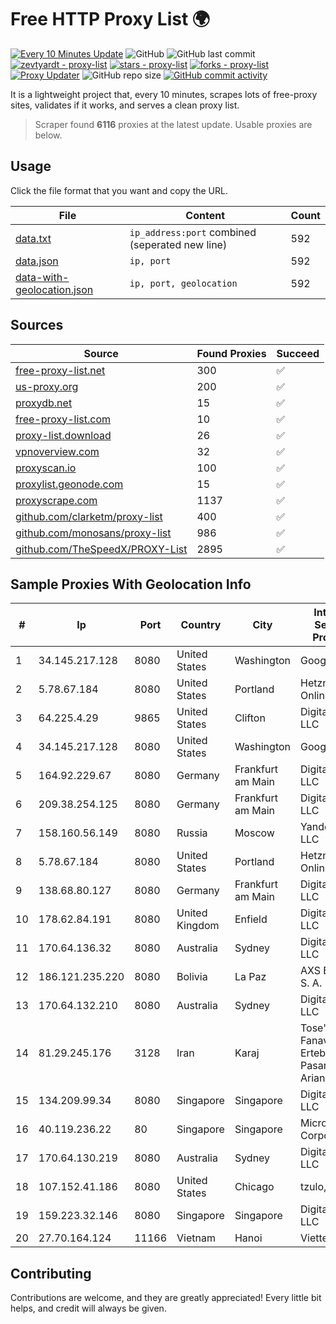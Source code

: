 
# Free HTTP Proxy List 🌍

[![Every 10 Minutes Update](https://github.com/mertguvencli/http-proxy-list/actions/workflows/main.yml/badge.svg?branch=main)](https://github.com/mertguvencli/http-proxy-list/actions/workflows/main.yml)
![GitHub](https://img.shields.io/github/license/mertguvencli/http-proxy-list)
![GitHub last commit](https://img.shields.io/github/last-commit/mertguvencli/http-proxy-list)
[![zevtyardt - proxy-list](https://img.shields.io/static/v1?label=zevtyardt&message=proxy-list&color=blue&logo=github)](https://github.com/zevtyardt/proxy-list "Go to GitHub repo")
[![stars - proxy-list](https://img.shields.io/github/stars/zevtyardt/proxy-list?style=social)](https://github.com/zevtyardt/proxy-list)
[![forks - proxy-list](https://img.shields.io/github/forks/zevtyardt/proxy-list?style=social)](https://github.com/zevtyardt/proxy-list)
[![Proxy Updater](https://github.com/zevtyardt/proxy-list/workflows/Proxy%20Updater/badge.svg)](https://github.com/zevtyardt/proxy-list/actions?query=workflow:"Proxy+Updater")
![GitHub repo size](https://img.shields.io/github/repo-size/zevtyardt/proxy-list)
[![GitHub commit activity](https://img.shields.io/github/commit-activity/m/zevtyardt/proxy-list?logo=commits)](https://github.com/zevtyardt/proxy-list/commits/main)

It is a lightweight project that, every 10 minutes, scrapes lots of free-proxy sites, validates if it works, and serves a clean proxy list.

> Scraper found **6116** proxies at the latest update. Usable proxies are below.

## Usage

Click the file format that you want and copy the URL.

|File|Content|Count|
|----|-------|-----|
|[data.txt](https://raw.githubusercontent.com/mertguvencli/http-proxy-list/main/proxy-list/data.txt)|`ip_address:port` combined (seperated new line)|592|
|[data.json](https://raw.githubusercontent.com/mertguvencli/http-proxy-list/main/proxy-list/data.json)|`ip, port`|592|
|[data-with-geolocation.json](https://raw.githubusercontent.com/mertguvencli/http-proxy-list/main/proxy-list/data-with-geolocation.json)|`ip, port, geolocation`|592|

## Sources

|Source|Found Proxies|Succeed|
|------|-------------|-------|
|[free-proxy-list.net](https://free-proxy-list.net)|300|✅|
|[us-proxy.org](https://www.us-proxy.org)|200|✅|
|[proxydb.net](http://proxydb.net)|15|✅|
|[free-proxy-list.com](https://free-proxy-list.com/?page=&port=&type%5B%5D=http&type%5B%5D=https&up_time=0&search=Search)|10|✅|
|[proxy-list.download](https://www.proxy-list.download/HTTP)|26|✅|
|[vpnoverview.com](https://vpnoverview.com/privacy/anonymous-browsing/free-proxy-servers)|32|✅|
|[proxyscan.io](https://www.proxyscan.io)|100|✅|
|[proxylist.geonode.com](https://proxylist.geonode.com/api/proxy-list?limit=300&page=1&sort_by=lastChecked&sort_type=desc&protocols=http,https)|15|✅|
|[proxyscrape.com](https://api.proxyscrape.com/v2/?request=displayproxies&protocol=http&timeout=10000&country=all&ssl=all&anonymity=all)|1137|✅|
|[github.com/clarketm/proxy-list](https://raw.githubusercontent.com/clarketm/proxy-list/master/proxy-list-raw.txt)|400|✅|
|[github.com/monosans/proxy-list](https://raw.githubusercontent.com/monosans/proxy-list/main/proxies/http.txt)|986|✅|
|[github.com/TheSpeedX/PROXY-List](https://raw.githubusercontent.com/TheSpeedX/PROXY-List/master/http.txt)|2895|✅|


## Sample Proxies With Geolocation Info

|#|Ip|Port|Country|City|Internet Service Provider|
|-|--|----|-------|----|-------------------------|
|1|34.145.217.128|8080|United States|Washington|Google LLC|
|2|5.78.67.184|8080|United States|Portland|Hetzner Online GmbH|
|3|64.225.4.29|9865|United States|Clifton|DigitalOcean, LLC|
|4|34.145.217.128|8080|United States|Washington|Google LLC|
|5|164.92.229.67|8080|Germany|Frankfurt am Main|DigitalOcean, LLC|
|6|209.38.254.125|8080|Germany|Frankfurt am Main|DigitalOcean, LLC|
|7|158.160.56.149|8080|Russia|Moscow|Yandex.Cloud LLC|
|8|5.78.67.184|8080|United States|Portland|Hetzner Online GmbH|
|9|138.68.80.127|8080|Germany|Frankfurt am Main|DigitalOcean, LLC|
|10|178.62.84.191|8080|United Kingdom|Enfield|DigitalOcean, LLC|
|11|170.64.136.32|8080|Australia|Sydney|DigitalOcean, LLC|
|12|186.121.235.220|8080|Bolivia|La Paz|AXS Bolivia S. A.|
|13|170.64.132.210|8080|Australia|Sydney|DigitalOcean, LLC|
|14|81.29.245.176|3128|Iran|Karaj|Tose'h Fanavari Ertebabat Pasargad Arian Co. PJS|
|15|134.209.99.34|8080|Singapore|Singapore|DigitalOcean, LLC|
|16|40.119.236.22|80|Singapore|Singapore|Microsoft Corporation|
|17|170.64.130.219|8080|Australia|Sydney|DigitalOcean, LLC|
|18|107.152.41.186|8080|United States|Chicago|tzulo, inc.|
|19|159.223.32.146|8080|Singapore|Singapore|DigitalOcean, LLC|
|20|27.70.164.124|11166|Vietnam|Hanoi|Viettel Group|



## Contributing

Contributions are welcome, and they are greatly appreciated! Every
little bit helps, and credit will always be given.

